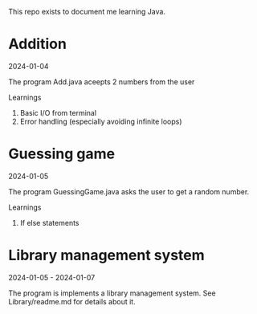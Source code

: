 This repo exists to document me learning Java. 
# Addition
2024-01-04

The program Add.java aceepts 2 numbers from the user

Learnings

1. Basic I/O from terminal 
2. Error handling (especially avoiding infinite loops)
# Guessing game
2024-01-05

The program GuessingGame.java asks the user to get a random number. 

Learnings

1. If else statements
# Library management system 

2024-01-05 - 2024-01-07

The program is implements a library management system. See Library/readme.md for details about it.
